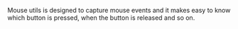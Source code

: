 Mouse utils is designed to capture mouse events and it makes easy to know which button is pressed, when the button is released and so on.